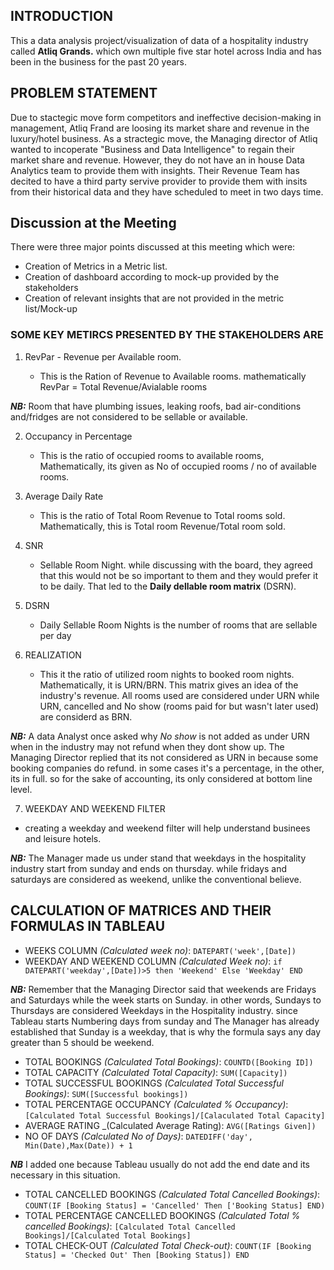 ## INTRODUCTION

This a data analysis project/visualization of data of a hospitality industry called **Atliq Grands.** which own multiple five star hotel across India and has been in the business for the past 20 years.

## PROBLEM STATEMENT
Due to stactegic move form competitors and ineffective decision-making in management, Atliq Frand are loosing its market share and revenue in the luxury/hotel business. As a stractegic move, the Managing director of Atliq wanted to incoperate "Business and Data Intelligence" to regain their market share and revenue. However, they do not have an in house Data Analytics team to provide them with insights. Their Revenue Team has decited to have a third party servive provider to provide them with insits from their historical data and they have scheduled to meet in two days time.

## Discussion at the Meeting

There were three major points discussed at this meeting which were:

* Creation of Metrics in a Metric list.
* Creation of dashboard according to mock-up provided by the stakeholders
* Creation of relevant insights that are not provided in the metric list/Mock-up

### SOME KEY METIRCS PRESENTED BY THE STAKEHOLDERS ARE 

1) RevPar  - Revenue per Available room. 

    * This is the Ration of Revenue to Available rooms. mathematically RevPar = Total Revenue/Avialable rooms

**_NB:_** Room that have plumbing issues, leaking roofs, bad air-conditions and/fridges are not considered to be sellable or available.

2) Occupancy in Percentage

    *  This is the ratio of occupied rooms to available rooms, Mathematically, its given as No of occupied rooms / no of available rooms.

3) Average Daily Rate

    *  This is the ratio of Total Room Revenue to Total rooms sold. Mathematically, this is Total room Revenue/Total room sold.

4) SNR 

     * Sellable Room Night. while discussing with the board, they agreed that this would not be so important to them and they would prefer it to be daily. That led to the **Daily dellable room matrix** (DSRN).

5) DSRN

    * Daily Sellable Room Nights is the number of rooms that are sellable per day

6) REALIZATION

    * This it the ratio of utilized room nights to booked room nights. Mathematically, it is URN/BRN. This matrix gives an idea of the industry's revenue. All rooms used are considered under URN while URN, cancelled and No show (rooms paid for but wasn't later used) are considerd as BRN. 

**_NB:_** A data Analyst once asked why _No show_ is not added as under URN when in the industry may not refund when they dont show up. The Managing Director replied that its not considered as URN in because some booking companies do refund. in some cases it's a percentage, in the other, its in full. so for the sake of accounting, its only considered at bottom line level.

7)  WEEKDAY AND WEEKEND FILTER

* creating a weekday and weekend filter will help understand businees and leisure hotels.

**_NB:_** The Manager made us under stand that weekdays in the hospitality industry start from sunday and ends on thursday. while fridays and saturdays are considered as weekend, unlike the conventional believe.


## CALCULATION OF MATRICES AND THEIR FORMULAS IN TABLEAU

* WEEKS COLUMN _(Calculated week no)_: `DATEPART('week',[Date])`
* WEEKDAY AND WEEKEND COLUMN _(Calculated Week no)_: `if DATEPART('weekday',[Date])>5 then 'Weekend' Else 'Weekday' END`

**_NB:_** Remember that the Managing Director said that weekends are Fridays and Saturdays while the week starts on Sunday. in other words, Sundays to Thursdays are considered Weekdays in the Hospitality industry. since Tableau starts Numbering days from sunday and The Manager has already established that Sunday is a weekday, that is why the formula says any day greater than 5 should be weekend.

* TOTAL BOOKINGS _(Calculated Total Bookings)_: `COUNTD([Booking ID])`
* TOTAL CAPACITY _(Calculated Total Capacity)_: `SUM([Capacity])`
* TOTAL SUCCESSFUL BOOKINGS _(Calculated Total Successful Bookings)_: `SUM([Successful bookings])`
* TOTAL PERCENTAGE OCCUPANCY _(Calculated % Occupancy)_: `[Calculated Total Successful Bookings]/[Calaculated Total Capacity]`
* AVERAGE RATING _(Calculated Average Rating): `AVG([Ratings Given])`
* NO OF DAYS _(Calculated No of Days)_: `DATEDIFF('day', Min(Date),Max(Date)) + 1`

**_NB_** I added one because Tableau usually do not add the end date and its necessary in this situation.
* TOTAL CANCELLED BOOKINGS _(Calculated Total Cancelled Bookings)_: `COUNT(IF [Booking Status] = 'Cancelled' Then ['Booking Status] END)`
* TOTAL PERCENTAGE CANCELLED BOOKINGS _(Calculated Total % cancelled Bookings)_: `[Calculated Total Cancelled Bookings]/[Calculated Total Bookings]`
* TOTAL CHECK-OUT _(Calculated Total Check-out)_: `COUNT(IF [Booking Status] = 'Checked Out' Then [Booking Status]) END`

    